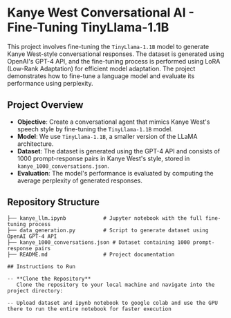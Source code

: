 # Kanye West Conversational AI - Fine-Tuning TinyLlama-1.1B

This project involves fine-tuning the `TinyLlama-1.1B` model to generate Kanye West-style conversational responses. The dataset is generated using OpenAI's GPT-4 API, and the fine-tuning process is performed using LoRA (Low-Rank Adaptation) for efficient model adaptation. The project demonstrates how to fine-tune a language model and evaluate its performance using perplexity.

## Project Overview

- **Objective**: Create a conversational agent that mimics Kanye West's speech style by fine-tuning the `TinyLlama-1.1B` model.
- **Model**: We use `TinyLlama-1.1B`, a smaller version of the LLaMA architecture.
- **Dataset**: The dataset is generated using the GPT-4 API and consists of 1000 prompt-response pairs in Kanye West's style, stored in `kanye_1000_conversations.json`.
- **Evaluation**: The model's performance is evaluated by computing the average perplexity of generated responses.

## Repository Structure

```plaintext
├── kanye_llm.ipynb            # Jupyter notebook with the full fine-tuning process
├── data_generation.py         # Script to generate dataset using OpenAI GPT-4 API
├── kanye_1000_conversations.json # Dataset containing 1000 prompt-response pairs
├── README.md                  # Project documentation

## Instructions to Run

-- **Clone the Repository**  
   Clone the repository to your local machine and navigate into the project directory:

-- Upload dataset and ipynb notebook to google colab and use the GPU there to run the entire notebook for faster execution

